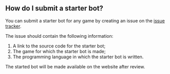 ## How do I submit a starter bot?

You can submit a starter bot for any game by creating an issue on the 
[issue tracker](https://github.com/riddlesio/issues/issues).

The issue should contain the following information:

  1. A link to the source code for the starter bot;
  2. The game for which the starter bot is made;
  3. The programming language in which the starter bot is written.

The started bot will be made available on the website after review.
